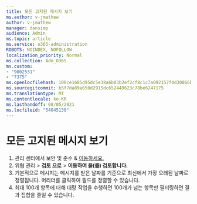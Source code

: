 ```yaml
---
title: 모든 고지된 메시지 보기
ms.author: v-jmathew
author: v-jmathew
manager: dansimp
audience: Admin
ms.topic: article
ms.service: o365-administration
ROBOTS: NOINDEX, NOFOLLOW
localization_priority: Normal
ms.collection: Adm_O365
ms.custom:
- "9002531"
- "7375"
ms.openlocfilehash: 100ce1685d95dc5e38a6b03b2ef2cf8c1c7a092157f4d30866b3dd36375ae2f0
ms.sourcegitcommit: b5f7da89a650d2915dc652449623c78be6247175
ms.translationtype: MT
ms.contentlocale: ko-KR
ms.lasthandoff: 08/05/2021
ms.locfileid: "54045138"
---
```

# <a name="view-all-quarantined-messages"></a>모든 고지된 메시지 보기

1. 관리 센터에서 보안 및 준수 & [이동하세요.](https://go.microsoft.com/fwlink/p/?linkid=2077143)
2. 위협 관리  >  **검토 으로**  >  **이동하여 을(를) 검토합니다.**
3. 기본적으로 메시지는 메시지를 받은 날짜를 기준으로 최신에서 가장 오래된 날짜로 정렬됩니다. 머리더를 클릭하여 필드를 정렬할 수 있습니다.
4. 최대 100개 항목에 대해 대량 작업을 수행하면 100개가 넘는 항목만 필터링하면 결과 집합을 줄일 수 있습니다.
